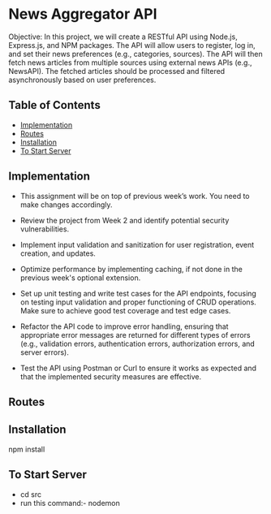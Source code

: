 # News Aggregator API
Objective: In this project, we will create a RESTful API using Node.js, Express.js, and NPM packages. The API will allow users to register, log in, and set their news preferences (e.g., categories, sources). The API will then fetch news articles from multiple sources using external news APIs (e.g., NewsAPI). The fetched articles should be processed and filtered asynchronously based on user preferences.

## Table of Contents

- [Implementation](#implementation)
- [Routes](#routes)
- [Installation](#installation)
- [To Start Server](#startServer)

## Implementation
- This assignment will be on top of previous week’s work. You need to make changes accordingly.

- Review the project from Week 2 and identify potential security vulnerabilities.

- Implement input validation and sanitization for user registration, event creation, and updates.

- Optimize performance by implementing caching, if not done in the previous week's optional extension.

- Set up unit testing and write test cases for the API endpoints, focusing on testing input validation and proper functioning of CRUD operations. Make sure to achieve good test coverage and test edge cases.

- Refactor the API code to improve error handling, ensuring that appropriate error messages are returned for different types of errors (e.g., validation errors, authentication errors, authorization errors, and 
  server errors).

- Test the API using Postman or Curl to ensure it works as expected and that the implemented security measures are effective.

## Routes

## Installation
npm install

## To Start Server
- cd src
- run this command:- nodemon
